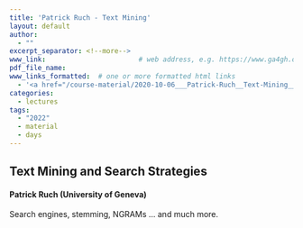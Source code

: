 ```yaml
---
title: 'Patrick Ruch - Text Mining'
layout: default
author:
  - ""
excerpt_separator: <!--more-->
www_link: 						# web address, e.g. https://www.ga4gh.org; auto-linked
pdf_file_name:
www_links_formatted:  # one or more formatted html links
  - '<a href="/course-material/2020-10-06___Patrick-Ruch__Text-Mining__UZH-BIO390-HS20-lecture-04.pdf">[2020 lecture slides]</a> (PDF)'
categories:
  - lectures
tags:
  - "2022"
  - material
  - days
---
```


## Text Mining and Search Strategies
#### Patrick Ruch (University of Geneva)

Search engines, stemming, NGRAMs ... and much more.

